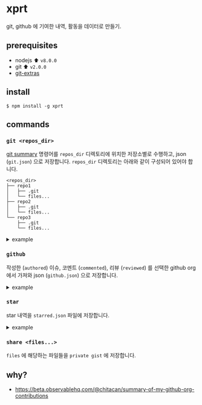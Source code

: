 # xprt

git, github 에 기여한 내역, 활동을 데이터로 만들기.

## prerequisites

* nodejs :arrow_up: `v8.0.0`
* git :arrow_up: `v2.0.0`
* [git-extras](https://github.com/tj/git-extras)

## install

```
$ npm install -g xprt
```
## commands

### `git <repos_dir>`

[git summary](https://github.com/tj/git-extras/blob/master/Commands.md#git-summary) 명령어를 `repos_dir` 디렉토리에 위치한 저장소별로 수행하고, json (`git.json`) 으로 저장합니다.
`repos_dir` 디렉토리는 아래와 같이 구성되어 있어야 합니다.

```
<repos_dir>
├── repo1
│   ├── .git
│   └── files...
├── repo2
│   ├── .git
│   └── files...
└── repo3
    ├── .git
    └── files...
```

<details>
<summary>example</summary>

```json
{
  "created": "2018-10-27T16:05:01.752Z",
  "git": [{
    "project": "firejabber",
    "commits": "163",
    "files": "19",
    "lines": "3157",
    "authors": {
      "commit": [
        {
          "name": "chitacan",
          "value": "163",
          "ratio": "100.0%"
        }
      ],
      "line": [
        {
          "name": "chitacan",
          "value": "3157",
          "ratio": "100.0%"
        }
      ]
    }
  }, ...]
}
```

</details>

### `github`

작성한 (`authored`) 이슈, 코멘트 (`commented`), 리뷰 (`reviewed`) 를 선택한 github org 에서 가져와 json (`github.json`) 으로 저장합니다.

<details>
<summary>example</summary>

```json
{
  "created": "2018-10-27T16:05:01.752Z",
  "authored": [{
    "owner": "awesome",
    "repo": "ohno",
    "user": "chitacan",
    "title": "hooray",
    "number": 48,
    "state": "closed",
    "comments": 1,
    "reactions": {
      "url": "https://api.github.com/repos/awesome/ohno/issues/48/reactions",
      "total_count": 0,
      "+1": 0,
      "-1": 0,
      "laugh": 0,
      "hooray": 0,
      "confused": 0,
      "heart": 0
    },
    "created_at": "2015-04-08T07:35:11Z",
    "is_pr": true
  }, ...],
  "commented": [{
    "owner": "awesome",
    "repo": "ohno",
    "user": "chitacan",
    "title": "hooray",
    "number": 48,
    "state": "closed",
    "comments": [
      {
        "user": "chitacan",
        "created_at": "2015-02-23T08:25:12Z"
      }
    ],
    "reactions": {
      "url": "https://api.github.com/repos/awesome/ohno/issues/48/reactions",
      "total_count": 0,
      "+1": 0,
      "-1": 0,
      "laugh": 0,
      "hooray": 0,
      "confused": 0,
      "heart": 0
    },
    "created_at": "2015-02-23T08:14:34Z",
    "is_pr": true
  }, ...],
  "reviewed": [{
    "owner": "awesome",
    "repo": "ohno",
    "user": "chitacan",
    "title": "i'm hyped",
    "number": 48,
    "state": "open",
    "comments": 2,
    "reactions": {
      "url": "https://api.github.com/repos/awesome/ohno/issues/48/reactions",
      "total_count": 0,
      "+1": 0,
      "-1": 0,
      "laugh": 0,
      "hooray": 0,
      "confused": 0,
      "heart": 0
    },
    "created_at": "2018-10-08T10:00:38Z",
    "is_pr": true,
    "reviews": [{
      "user": "chitacan",
      "state": "COMMENTED",
      "submitted_at": "2018-10-10T02:18:31Z"
    }, {
      "user": "chitacan",
      "state": "CHANGES_REQUESTED",
      "submitted_at": "2018-10-10T05:41:45Z"
    }, {
      "user": "chitacan",
      "state": "COMMENTED",
      "submitted_at": "2018-10-10T11:31:57Z"
    }, {
      "user": "chitacan",
      "state": "COMMENTED",
      "submitted_at": "2018-10-10T11:32:25Z"
    }, {
      "user": "chitacan",
      "state": "COMMENTED",
      "submitted_at": "2018-10-10T11:32:38Z"
    }, {
      "user": "chitacan",
      "state": "COMMENTED",
      "submitted_at": "2018-10-10T11:32:58Z"
    }, {
      "user": "chitacan",
      "state": "COMMENTED",
      "submitted_at": "2018-10-10T11:33:12Z"
    }, {
      "user": "chitacan",
      "state": "COMMENTED",
      "submitted_at": "2018-10-10T11:33:52Z"
    }, {
      "user": "chitacan",
      "state": "COMMENTED",
      "submitted_at": "2018-10-10T11:36:17Z"
    }]
  }, ...]
}
```

</details>

### `star`

star 내역을 `starred.json` 파일에 저장합니다.

<details>
<summary>example</summary>

```json
{
  "created": "2018-10-27T16:05:01.752Z",
  "starred": [{
    "starredAt": "2010-05-25T19:06:19Z",
    "name": "scriptaculous",
    "url": "https://github.com/awesome/ohno",
    "languages": [{
      "name": "JavaScript",
      "color": "#eee"
    }, ...],
    "topics": [{
      "name": "topic"
    }, ...]
  }, ...]
}
```

</details>

### `share <files...>`

`files` 에 해당하는 파일들을 `private gist` 에 저장합니다.

## why?

* https://beta.observablehq.com/@chitacan/summary-of-my-github-org-contributions
